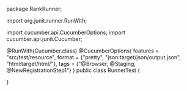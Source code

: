 package RankRunner;

import org.junit.runner.RunWith;

import cucumber.api.CucumberOptions;
import cucumber.api.junit.Cucumber;

@RunWith(Cucumber.class)
@CucumberOptions(
		features = "src/test/resource",
		format = {"pretty", "json:target/json/output.json", "html:target/html/"},
		tags = {"@Browser, @Staging, @NewRegistrationStep1"}
		)
public class RunnerTest {

}
